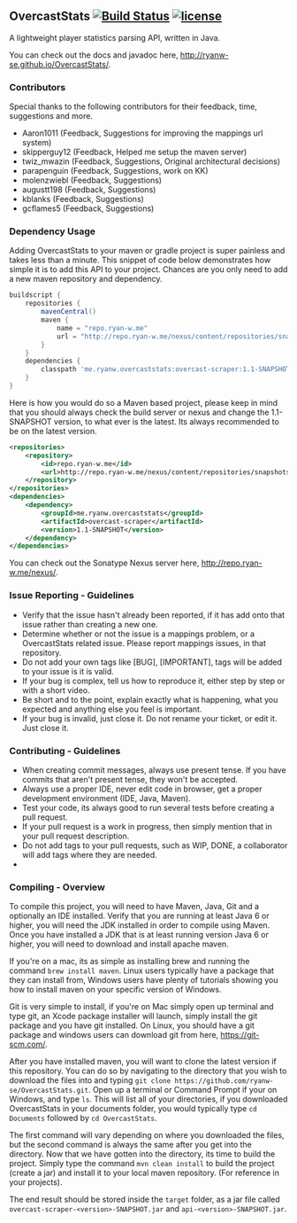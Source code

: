 ## OvercastStats [![Build Status](https://travis-ci.org/ryanw-se/OvercastStats.svg?branch=master)](https://travis-ci.org/ryanw-se/OvercastStats) [![license](http://img.shields.io/:license-MIT-blue.svg)](https://github.com/ryanw-se/OvercastAPI/blob/master/LICENSE)
A lightweight player statistics parsing API, written in Java.

You can check out the docs and javadoc here, http://ryanw-se.github.io/OvercastStats/.

### Contributors

Special thanks to the following contributors for their feedback, time, suggestions and more.

 - Aaron1011 (Feedback, Suggestions for improving the mappings url system)
 - skipperguy12 (Feedback, Helped me setup the maven server)
 - twiz_mwazin (Feedback, Suggestions, Original architectural decisions)
 - parapenguin (Feedback, Suggestions, work on KK)
 - molenzwiebl (Feedback, Suggestions)
 - augustt198 (Feedback, Suggestions)
 - kblanks (Feedback, Suggestions)
 - gcflames5 (Feedback, Suggestions)

### Dependency Usage

Adding OvercastStats to your maven or gradle project is super painless and takes less than a minute. This snippet of code below
demonstrates how simple it is to add this API to your project. Chances are you only need to add a new maven repository and dependency.

```gradle
buildscript {
    repositories {
        mavenCentral()
        maven {
            name = "repo.ryan-w.me"
            url = "http://repo.ryan-w.me/nexus/content/repositories/snapshots/"
        }
    }
    dependencies {
        classpath 'me.ryanw.overcaststats:overcast-scraper:1.1-SNAPSHOT'
    }
}
```

Here is how you would do so a Maven based project, please keep in mind that you should always check the build server or nexus
and change the 1.1-SNAPSHOT version, to what ever is the latest. Its always recommended to be on the latest version.

```xml
<repositories>
    <repository>
        <id>repo.ryan-w.me</id>
        <url>http://repo.ryan-w.me/nexus/content/repositories/snapshots/</url>
    </repository>
</repositories>
<dependencies>
    <dependency>
        <groupId>me.ryanw.overcaststats</groupId>
        <artifactId>overcast-scraper</artifactId>
        <version>1.1-SNAPSHOT</version>
    </dependency>
</dependencies>
```

You can check out the Sonatype Nexus server here, http://repo.ryan-w.me/nexus/.

### Issue Reporting - Guidelines

* Verify that the issue hasn't already been reported, if it has add onto that issue rather than creating a new one.
* Determine whether or not the issue is a mappings problem, or a OvercastStats related issue. Please report mappings issues, in that repository.
* Do not add your own tags like [BUG], [IMPORTANT], tags will be added to your issue is it is valid.
* If your bug is complex, tell us how to reproduce it, either step by step or with a short video.
* Be short and to the point, explain exactly what is happening, what you expected and anything else you feel is important.
* If your bug is invalid, just close it. Do not rename your ticket, or edit it. Just close it.

### Contributing - Guidelines

* When creating commit messages, always use present tense. If you have commits that aren't present tense, they won't be accepted.
* Always use a proper IDE, never edit code in browser, get a proper development environment (IDE, Java, Maven).
* Test your code, its always good to run several tests before creating a pull request.
* If your pull request is a work in progress, then simply mention that in your pull request description.
* Do not add tags to your pull requests, such as WIP, DONE, a collaborator will add tags where they are needed.
*

### Compiling - Overview

To compile this project, you will need to have Maven, Java, Git and a optionally an IDE installed. Verify that you are running at least Java 6
or higher, you will need the JDK installed in order to compile using Maven. Once you have installed a JDK that is at least running version
Java 6 or higher, you will need to download and install apache maven.

If you're on a mac, its as simple as installing brew and running the command ```brew install maven```. Linux users typically have a package
that they can install from, Windows users have plenty of tutorials showing you how to install maven on your specific version of Windows.

Git is very simple to install, if you're on Mac simply open up terminal and type git, an Xcode package installer will launch, simply install
the git package and you have git installed. On Linux, you should have a git package and windows users can download git from here, https://git-scm.com/.

After you have installed maven, you will want to clone the latest version if this repository. You can do so by navigating to the directory
that you wish to download the files into and typing ```git clone https://github.com/ryanw-se/OvercastStats.git```. Open up a terminal or
Command Prompt if your on Windows, and type ```ls```. This will list all of your directories, if you downloaded OvercastStats in your documents folder,
you would typically type ```cd Documents``` followed by ```cd OvercastStats```.

The first command will vary depending on where you downloaded the files, but the second command is always the same after you get into the directory.
Now that we have gotten into the directory, its time to build the project. Simply type the command ```mvn clean install``` to build the project
(create a jar) and install it to your local maven repository. (For reference in your projects).

The end result should be stored inside the ```target``` folder, as a jar file called ```overcast-scraper-<version>-SNAPSHOT.jar``` and ```api-<version>-SNAPSHOT.jar```.